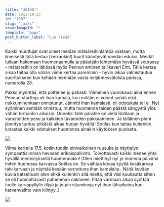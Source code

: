 ```yaml
---
title: "JÄIKS!"
date: 2012-10-13
id: "1087"
slug: "jaiks"
coverImageId: ""
template: "page"
post_button_label: "Lue lisää"
---
```


Kaikki muuttujat ovat olleet meidän mätsäreihinlähtöä vastaan, mutta ilmeisesti tällä kertaa (kerrankin!) tuurit kääntyivät meidän eduksi. Meidät tullaan hakemaan huomenaamulla ja päästään lähtemään hyvässä seurassa - mätsäreihin on lähössä myös Pennun entinen tallikaveri Emt. Tällä kertaa aikaa taitaa olla vähän viime kertaa paremmin - hyvin aikaa valmistautua suoritukseen kun kehään mennään vasta neljännessätoista parissa, numerolla 28.

Pakko myöntää, että polttelee jo pahasti. Viimeinen vuorokausi aina ennen Pennun startteja oli ihan kamala, kun mitään ei voinut syödä eikä nukkuminenkaan onnistunut. Jännitti ihan kamalasti, oli odotuksia tai ei. Nyt syöminen sentään onnistuu, mutta huomenna taidan päästä sängystä ylös vähän turhankin aikaisin. Onneksi tälle päivälle on vielä Sotilaan ja varusteitten pesu ja kaikkien tavaroiden pakkaaminen. Ja tälläinen pieni jännitys tuntuu pitkästä aikaa hurjan hyvältä! Sotilas kun taitaa kuitenkin lunastaa kaikki odotukset huomenna ainakin käytöksen puolesta.

[![](/images/IMG_9840.jpg)](http://4.bp.blogspot.com/-MxBl4HvQ76o/UHkVv3tJGEI/AAAAAAAABnA/oAbYaZ1kdMs/s1600/IMG_9840.jpg)

Viime kerralla 17.5. kotiin tuotiin sinivalkoinen ruusuke ja näyttelyn sympaattisimman hevosen erikoispalkinto. Toivottavasti kaikki menee yhtä hyvällä menestyksellä huomennakin! (Olen miettinyt nyt jo monena päivänä miten huonossa karvassa Sotilas on. Se vaihtaa kovaa kyytiä kesäkarvaa talvikarvaan ja näyttää kesään verrattuna ihan kamalalta.. Näitä kevään kuvia katseltuani olen ehkä kuitenkin sitä mieltä, että viisi kuukautta sitten se oli huomattavasti pahemman näköinen. Pitää varmaan alkaa syöttää tuolle karvapyllylle öljyä ja jotain vitamiineja nyt ihan lähiaikoina kun karvanvaihto vain kiihtyy..)

[![](/images/ak.jpg)](http://1.bp.blogspot.com/-uv94LZA8E64/UHkVa_YntQI/AAAAAAAABm4/EMSh99S2d2E/s1600/ak.jpg)
